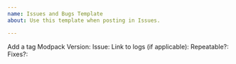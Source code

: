 ```yaml
---
name: Issues and Bugs Template
about: Use this template when posting in Issues.

---
```


Add a tag
Modpack Version:
Issue:
Link to logs (if applicable):
Repeatable?:
Fixes?:
